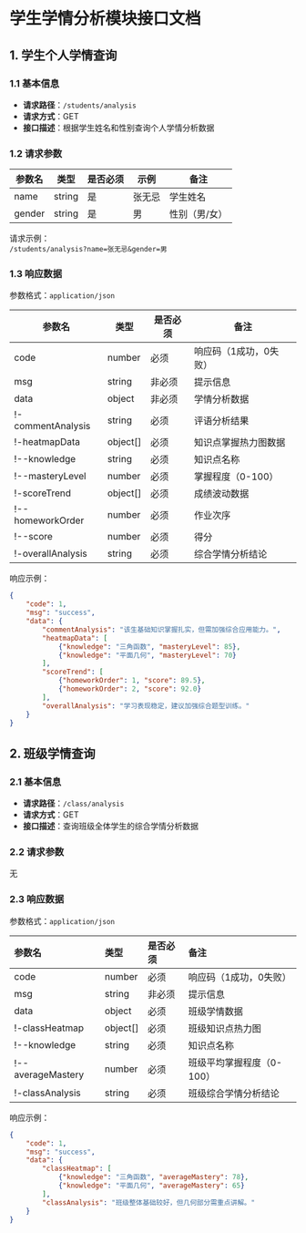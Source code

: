 # 学生学情分析模块接口文档

## 1. 学生个人学情查询

### 1.1 基本信息

- **请求路径**：`/students/analysis`  
- **请求方式**：GET  
- **接口描述**：根据学生姓名和性别查询个人学情分析数据  

### 1.2 请求参数

| 参数名 | 类型   | 是否必须 | 示例   | 备注          |
| ------ | ------ | -------- | ------ | ------------- |
| name   | string | 是       | 张无忌 | 学生姓名      |
| gender | string | 是       | 男     | 性别（男/女） |

请求示例：  
`/students/analysis?name=张无忌&gender=男`

### 1.3 响应数据

参数格式：`application/json`  

| 参数名            | 类型     | 是否必须 | 备注                   |
| ----------------- | -------- | -------- | ---------------------- |
| code              | number   | 必须     | 响应码（1成功，0失败） |
| msg               | string   | 非必须   | 提示信息               |
| data              | object   | 非必须   | 学情分析数据           |
| !-commentAnalysis | string   | 必须     | 评语分析结果           |
| !-heatmapData     | object[] | 必须     | 知识点掌握热力图数据   |
| !--knowledge      | string   | 必须     | 知识点名称             |
| !--masteryLevel   | number   | 必须     | 掌握程度（0-100）      |
| !-scoreTrend      | object[] | 必须     | 成绩波动数据           |
| !--homeworkOrder  | number   | 必须     | 作业次序               |
| !--score          | number   | 必须     | 得分                   |
| !-overallAnalysis | string   | 必须     | 综合学情分析结论       |

响应示例：  
```json
{
    "code": 1,
    "msg": "success",
    "data": {
        "commentAnalysis": "该生基础知识掌握扎实，但需加强综合应用能力。",
        "heatmapData": [
            {"knowledge": "三角函数", "masteryLevel": 85},
            {"knowledge": "平面几何", "masteryLevel": 70}
        ],
        "scoreTrend": [
            {"homeworkOrder": 1, "score": 89.5},
            {"homeworkOrder": 2, "score": 92.0}
        ],
        "overallAnalysis": "学习表现稳定，建议加强综合题型训练。"
    }
}
```





## 2. 班级学情查询

### 2.1 基本信息

- **请求路径**：`/class/analysis`
- **请求方式**：GET
- **接口描述**：查询班级全体学生的综合学情分析数据

### 2.2 请求参数

无

### 2.3 响应数据

参数格式：`application/json`

| 参数名            | 类型     | 是否必须 | 备注                      |
| :---------------- | :------- | :------- | :------------------------ |
| code              | number   | 必须     | 响应码（1成功，0失败）    |
| msg               | string   | 非必须   | 提示信息                  |
| data              | object   | 必须     | 班级学情数据              |
| !-classHeatmap    | object[] | 必须     | 班级知识点热力图          |
| !--knowledge      | string   | 必须     | 知识点名称                |
| !--averageMastery | number   | 必须     | 班级平均掌握程度（0-100） |
| !-classAnalysis   | string   | 必须     | 班级综合学情分析结论      |

响应示例：

```json
{
    "code": 1,
    "msg": "success",
    "data": {
        "classHeatmap": [
            {"knowledge": "三角函数", "averageMastery": 78},
            {"knowledge": "平面几何", "averageMastery": 65}
        ],
        "classAnalysis": "班级整体基础较好，但几何部分需重点讲解。"
    }
}
```